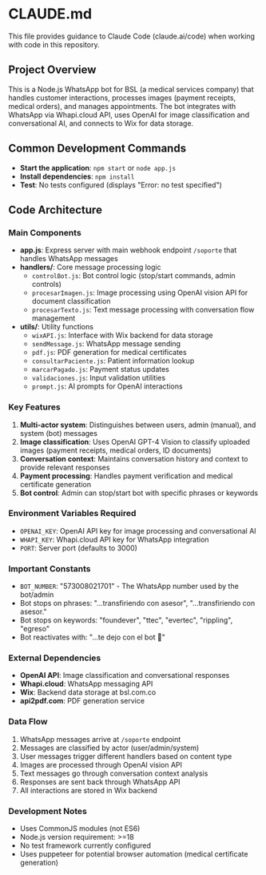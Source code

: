 # CLAUDE.md

This file provides guidance to Claude Code (claude.ai/code) when working with code in this repository.

## Project Overview

This is a Node.js WhatsApp bot for BSL (a medical services company) that handles customer interactions, processes images (payment receipts, medical orders), and manages appointments. The bot integrates with WhatsApp via Whapi.cloud API, uses OpenAI for image classification and conversational AI, and connects to Wix for data storage.

## Common Development Commands

- **Start the application**: `npm start` or `node app.js`
- **Install dependencies**: `npm install`
- **Test**: No tests configured (displays "Error: no test specified")

## Code Architecture

### Main Components

- **app.js**: Express server with main webhook endpoint `/soporte` that handles WhatsApp messages
- **handlers/**: Core message processing logic
  - `controlBot.js`: Bot control logic (stop/start commands, admin controls)
  - `procesarImagen.js`: Image processing using OpenAI vision API for document classification
  - `procesarTexto.js`: Text message processing with conversation flow management
- **utils/**: Utility functions
  - `wixAPI.js`: Interface with Wix backend for data storage
  - `sendMessage.js`: WhatsApp message sending
  - `pdf.js`: PDF generation for medical certificates  
  - `consultarPaciente.js`: Patient information lookup
  - `marcarPagado.js`: Payment status updates
  - `validaciones.js`: Input validation utilities
  - `prompt.js`: AI prompts for OpenAI interactions

### Key Features

1. **Multi-actor system**: Distinguishes between users, admin (manual), and system (bot) messages
2. **Image classification**: Uses OpenAI GPT-4 Vision to classify uploaded images (payment receipts, medical orders, ID documents)
3. **Conversation context**: Maintains conversation history and context to provide relevant responses
4. **Payment processing**: Handles payment verification and medical certificate generation
5. **Bot control**: Admin can stop/start bot with specific phrases or keywords

### Environment Variables Required

- `OPENAI_KEY`: OpenAI API key for image processing and conversational AI
- `WHAPI_KEY`: Whapi.cloud API key for WhatsApp integration  
- `PORT`: Server port (defaults to 3000)

### Important Constants

- `BOT_NUMBER`: "573008021701" - The WhatsApp number used by the bot/admin
- Bot stops on phrases: "...transfiriendo con asesor", "...transfiriendo con asesor."
- Bot stops on keywords: "foundever", "ttec", "evertec", "rippling", "egreso"
- Bot reactivates with: "...te dejo con el bot 🤖"

### External Dependencies

- **OpenAI API**: Image classification and conversational responses
- **Whapi.cloud**: WhatsApp messaging API
- **Wix**: Backend data storage at bsl.com.co
- **api2pdf.com**: PDF generation service

### Data Flow

1. WhatsApp messages arrive at `/soporte` endpoint
2. Messages are classified by actor (user/admin/system)
3. User messages trigger different handlers based on content type
4. Images are processed through OpenAI vision API
5. Text messages go through conversation context analysis
6. Responses are sent back through WhatsApp API
7. All interactions are stored in Wix backend

### Development Notes

- Uses CommonJS modules (not ES6)
- Node.js version requirement: >=18
- No test framework currently configured
- Uses puppeteer for potential browser automation (medical certificate generation)